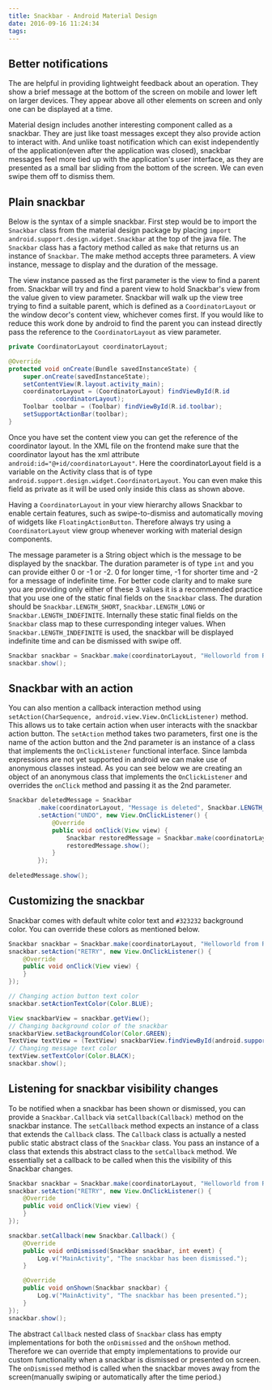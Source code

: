 ```yaml
---
title: Snackbar - Android Material Design
date: 2016-09-16 11:24:34
tags:
---
```


## Better notifications
The are helpful in providing lightweight feedback about an operation. They show a brief message at the bottom of the screen on mobile and lower left on larger devices. They appear above all other elements on screen and only one can be displayed at a time.

<!-- more -->

Material design includes another interesting component called as a snackbar. They are just like toast messages except they also provide action to interact with. And unlike toast notification which can exist independently of the application(even after the application was closed), snackbar messages feel more tied up with the application's user interface, as they are presented as a small bar sliding from the bottom of the screen. We can even swipe them off to dismiss them.

## Plain snackbar
Below is the syntax of a simple snackbar. First step would be to import the `Snackbar` class from the material design package by placing `import android.support.design.widget.Snackbar` at the top of the java file. The `Snackbar` class has a factory method called as `make` that returns us an instance of `Snackbar`. The make method accepts three parameters. A view instance, message to display and the duration of the message.

The view instance passed as the first parameter is the view to find a parent from. Snackbar will try and find a parent view to hold Snackbar's view from the value given to view parameter. Snackbar will walk up the view tree trying to find a suitable parent, which is defined as a `CoordinatorLayout` or the window decor's content view, whichever comes first. If you would like to reduce this work done by android to find the parent you can instead directly pass the reference to the `CoordinatorLayout` as view parameter.
```java
private CoordinatorLayout coordinatorLayout;

@Override
protected void onCreate(Bundle savedInstanceState) {
    super.onCreate(savedInstanceState);
    setContentView(R.layout.activity_main);
    coordinatorLayout = (CoordinatorLayout) findViewById(R.id
            .coordinatorLayout);
    Toolbar toolbar = (Toolbar) findViewById(R.id.toolbar);
    setSupportActionBar(toolbar);
}
```
Once you have set the content view you can get the reference of the coordinator layout. In the XML file on the frontend make sure that the coordinator layout has the xml attribute `android:id="@+id/coordinatorLayout"`. Here the coordinatorLayout field is a variable on the Activity class that is of type `android.support.design.widget.CoordinatorLayout`. You can even make this field as private as it will be used only inside this class as shown above.

Having a `CoordinatorLayout` in your view hierarchy allows Snackbar to enable certain features, such as swipe-to-dismiss and automatically moving of widgets like `FloatingActionButton`. Therefore always try using a `CoordinatorLayout` view group whenever working with material design components.

The message parameter is a String object which is the message to be displayed by the snackbar. The duration parameter is of type `int` and you can provide either 0 or -1 or -2. 0 for longer time, -1 for shorter time and -2 for a message of indefinite time. For better code clarity and to make sure you are providing only either of these 3 values it is a recommended practice that you use one of the static final fields on the `Snackbar` class. The duration should be `Snackbar.LENGTH_SHORT`, `Snackbar.LENGTH_LONG` or `Snackbar.LENGTH_INDEFINITE`. Internally these static final fields on the `Snackbar` class map to these curresponding integer values. When `Snackbar.LENGTH_INDEFINITE` is used, the snackbar will be displayed indefinite time and can be dismissed with swipe off.
```java
Snackbar snackbar = Snackbar.make(coordinatorLayout, "Helloworld from Raj Abishek", Snackbar.LENGTH_LONG);
snackbar.show();
```

## Snackbar with an action
You can also mention a callback interaction method using `setAction(CharSequence, android.view.View.OnClickListener)` method. This allows us to take certain action when user interacts with the snackbar action button. The `setAction` method takes two parameters, first one is the name of the action button and the 2nd parameter is an instance of a class that implements the `OnClickListener` functional interface. Since lambda expressions are not yet supported in android we can make use of anonymous classes instead. As you can see below we are creating an object of an anonymous class that implements the `OnClickListener` and overrides the `onClick` method and passing it as the 2nd parameter.
```java
Snackbar deletedMessage = Snackbar
        .make(coordinatorLayout, "Message is deleted", Snackbar.LENGTH_LONG)
        .setAction("UNDO", new View.OnClickListener() {
            @Override
            public void onClick(View view) {
                Snackbar restoredMessage = Snackbar.make(coordinatorLayout, "Message is restored!", Snackbar.LENGTH_SHORT);
                restoredMessage.show();
            }
        });
 
deletedMessage.show();
```

## Customizing the snackbar
Snackbar comes with default white color text and `#323232` background color. You can override these colors as mentioned below.
```java
Snackbar snackbar = Snackbar.make(coordinatorLayout, "Helloworld from Raj Abishek", Snackbar.LENGTH_LONG);
snackbar.setAction("RETRY", new View.OnClickListener() {
    @Override
    public void onClick(View view) {
    }
});

// Changing action button text color
snackbar.setActionTextColor(Color.BLUE);

View snackbarView = snackbar.getView();
// Changing background color of the snackbar
snackbarView.setBackgroundColor(Color.GREEN);
TextView textView = (TextView) snackbarView.findViewById(android.support.design.R.id.snackbar_text);
// Changing message text color
textView.setTextColor(Color.BLACK);
snackbar.show();
```

## Listening for snackbar visibility changes
To be notified when a snackbar has been shown or dismissed, you can provide a `Snackbar.Callback` via `setCallback(Callback)` method on the snackbar instance. The `setCallback` method expects an instance of a class that extends the `Callback` class. The `Callback` class is actually a nested public static abstract class of the `Snackbar` class. You pass an instance of a class that extends this abstract class to the `setCallback` method. We essentially set a callback to be called when this the visibility of this Snackbar changes.
```java
Snackbar snackbar = Snackbar.make(coordinatorLayout, "Helloworld from Raj Abishek", Snackbar.LENGTH_LONG);
snackbar.setAction("RETRY", new View.OnClickListener() {
    @Override
    public void onClick(View view) {
    }
});

snackbar.setCallback(new Snackbar.Callback() {
    @Override
    public void onDismissed(Snackbar snackbar, int event) {
        Log.v("MainActivity", "The snackbar has been dismissed.");
    }

    @Override
    public void onShown(Snackbar snackbar) {
        Log.v("MainActivity", "The snackbar has been presented.");
    }
});
snackbar.show();
```
The abstract `Callback` nested class of `Snackbar` class has empty implementations for both the `onDismissed` and the `onShown` method. Therefore we can override that empty implementations to provide our custom functionality when a snackbar is dismissed or presented on screen. The `onDismissed` method is called when the snackbar moves away from the screen(manually swiping or automatically after the time period.)